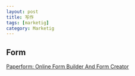 ```yaml
---
layout: post
title: 写作
tags: [marketig]
category: Marketig
---
```


## Form

[Paperform: Online Form Builder And Form Creator](https://paperform.co/)

